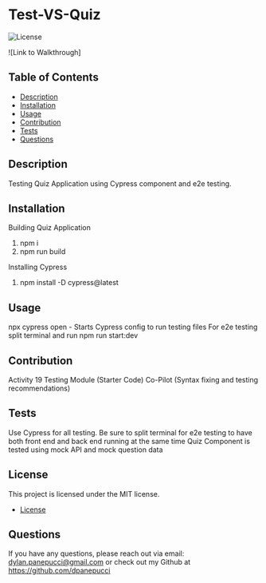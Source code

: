 
# Test-VS-Quiz

![License](https://img.shields.io/badge/license-MIT-blue.svg)

![Link to Walkthrough]

## Table of Contents
- [Description](#description)
- [Installation](#installation)
- [Usage](#usage)
- [Contribution](#contribution)
- [Tests](#tests)
- [Questions](#questions)

## Description
Testing Quiz Application using Cypress component and e2e testing.

## Installation
Building Quiz Application
1. npm i 
2. npm run build

Installing Cypress
1. npm install -D cypress@latest

## Usage
npx cypress open - Starts Cypress config to run testing files 
For e2e testing split terminal and run npm run start:dev

## Contribution
Activity 19 Testing Module (Starter Code)
Co-Pilot (Syntax fixing and testing recommendations)

## Tests
Use Cypress for all testing.
Be sure to split terminal for e2e testing to have both front end and back end running at the same time
Quiz Component is tested using mock API and mock question data

## License
This project is licensed under the MIT license. 
* [License](https://opensource.org/licenses/MIT)

## Questions
If you have any questions, please reach out via email: dylan.panepucci@gmail.com or check out my Github at https://github.com/dpanepucci